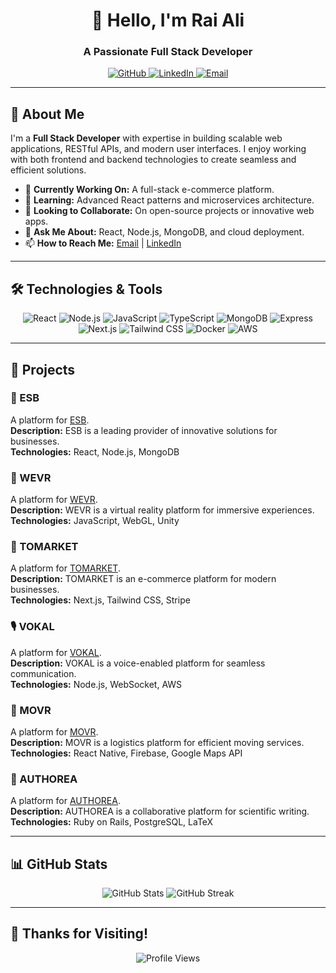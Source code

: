 <h1 align="center">👋 Hello, I'm Rai Ali</h1>
<h3 align="center">A Passionate Full Stack Developer</h3>

<p align="center">
  <a href="https://github.com/Cyber-Wizard-Dev">
    <img src="https://img.shields.io/badge/GitHub-Cyber--Wizard--Dev-black?style=for-the-badge&logo=github" alt="GitHub" />
  </a>
  <a href="https://www.linkedin.com/in/rai-ali-08a804306/">
    <img src="https://img.shields.io/badge/LinkedIn-Connect-blue?style=for-the-badge&logo=linkedin" alt="LinkedIn" />
  </a>
  <a href="mailto:raizzler.dev@gmail.com">
    <img src="https://img.shields.io/badge/Email-raizzler.dev@gmail.com-red?style=for-the-badge&logo=gmail" alt="Email" />
  </a>
</p>

---

## 🚀 About Me

I'm a **Full Stack Developer** with expertise in building scalable web applications, RESTful APIs, and modern user interfaces. I enjoy working with both frontend and backend technologies to create seamless and efficient solutions.

- 🔭 **Currently Working On:** A full-stack e-commerce platform.
- 🌱 **Learning:** Advanced React patterns and microservices architecture.
- 👯 **Looking to Collaborate:** On open-source projects or innovative web apps.
- 💬 **Ask Me About:** React, Node.js, MongoDB, and cloud deployment.
- 📫 **How to Reach Me:** [Email](mailto:raizzler.dev@gmail.com) | [LinkedIn](https://www.linkedin.com/in/rai-ali-08a804306/)

---

## 🛠️ Technologies & Tools

<p align="center">
  <img src="https://img.shields.io/badge/React-61DAFB?style=for-the-badge&logo=react&logoColor=black" alt="React" />
  <img src="https://img.shields.io/badge/Node.js-339933?style=for-the-badge&logo=node.js&logoColor=white" alt="Node.js" />
  <img src="https://img.shields.io/badge/JavaScript-F7DF1E?style=for-the-badge&logo=javascript&logoColor=black" alt="JavaScript" />
  <img src="https://img.shields.io/badge/TypeScript-3178C6?style=for-the-badge&logo=typescript&logoColor=white" alt="TypeScript" />
  <img src="https://img.shields.io/badge/MongoDB-47A248?style=for-the-badge&logo=mongodb&logoColor=white" alt="MongoDB" />
  <img src="https://img.shields.io/badge/Express-000000?style=for-the-badge&logo=express&logoColor=white" alt="Express" />
  <img src="https://img.shields.io/badge/Next.js-000000?style=for-the-badge&logo=next.js&logoColor=white" alt="Next.js" />
  <img src="https://img.shields.io/badge/Tailwind_CSS-38B2AC?style=for-the-badge&logo=tailwind-css&logoColor=white" alt="Tailwind CSS" />
  <img src="https://img.shields.io/badge/Docker-2496ED?style=for-the-badge&logo=docker&logoColor=white" alt="Docker" />
  <img src="https://img.shields.io/badge/AWS-232F3E?style=for-the-badge&logo=amazon-aws&logoColor=white" alt="AWS" />
</p>

---

## 📂 Projects

### 🏢 ESB
A platform for [ESB](https://www.esb.com/).  
**Description:** ESB is a leading provider of innovative solutions for businesses.  
**Technologies:** React, Node.js, MongoDB  

### 🎥 WEVR
A platform for [WEVR](https://wevr.com/).  
**Description:** WEVR is a virtual reality platform for immersive experiences.  
**Technologies:** JavaScript, WebGL, Unity  

### 🛒 TOMARKET
A platform for [TOMARKET](https://tomarket-tomarket.com/).  
**Description:** TOMARKET is an e-commerce platform for modern businesses.  
**Technologies:** Next.js, Tailwind CSS, Stripe  

### 🎙️ VOKAL
A platform for [VOKAL](https://www.vokal.io/).  
**Description:** VOKAL is a voice-enabled platform for seamless communication.  
**Technologies:** Node.js, WebSocket, AWS  

### 🚚 MOVR
A platform for [MOVR](https://www.movewithmovr.com/).  
**Description:** MOVR is a logistics platform for efficient moving services.  
**Technologies:** React Native, Firebase, Google Maps API  

### 📝 AUTHOREA
A platform for [AUTHOREA](https://www.authorea.com/).  
**Description:** AUTHOREA is a collaborative platform for scientific writing.  
**Technologies:** Ruby on Rails, PostgreSQL, LaTeX  

---

## 📊 GitHub Stats

<p align="center">
  <img src="https://github-readme-stats.vercel.app/api?username=Cyber-Wizard-Dev&show_icons=true&theme=dark" alt="GitHub Stats" />
  <img src="https://github-readme-streak-stats.herokuapp.com/?user=Cyber-Wizard-Dev&theme=dark" alt="GitHub Streak" />
</p>

---

## 🌟 Thanks for Visiting!

<p align="center">
  <img src="https://komarev.com/ghpvc/?username=Cyber-Wizard-Dev&label=Profile%20Views&color=blue&style=flat-square" alt="Profile Views" />
</p>
